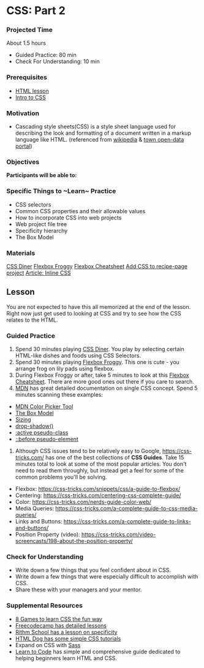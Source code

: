 # CSS: Part 2

### Projected Time

About 1.5 hours

- Guided Practice: 80 min
- Check For Understanding: 10 min

### Prerequisites

- [HTML lesson](/web/html.md)
- [Intro to CSS](./css.md)

### Motivation

- Cascading style sheets(CSS) is a style sheet language used for describing the look and formatting of a document written in a markup language like HTML. (referenced from [wikipedia](https://en.wikipedia.org/wiki/Cascading_Style_Sheets) & [town open-data portal](https://manualzz.com/doc/6479032/town-open-data-portal---dip%C3%B2sit-digital-de-la-ub))

### Objectives

**Participants will be able to:**

### Specific Things to ~Learn~ Practice

- CSS selectors
- Common CSS properties and their allowable values
- How to incorporate CSS into web projects
- Web project file tree
- Specificity hierarchy
- The Box Model

### Materials

[CSS Diner](https://flukeout.github.io/)
[Flexbox Froggy](https://flexboxfroggy.com/)
[Flexbox Cheatsheet](https://flexbox.malven.co/)
[Add CSS to recipe-page project](../projects/recipe-page/phase-2-css-prompt.md)
[Article: Inline CSS](https://www.codecademy.com/articles/html-inline-styles)

## Lesson

You are not expected to have this all memorized at the end of the lesson. Right now just get used to looking at CSS and try to see how the CSS relates to the HTML.

### Guided Practice

1. Spend 30 minutes playing [CSS Diner](https://flukeout.github.io/). You play by selecting certain HTML-like dishes and foods using CSS Selectors.
1. Spend 30 minutes playing [Flexbox Froggy](https://flexboxfroggy.com/). This one is cute - you arrange frog on lily pads using flexbox.
1. During Flexbox Froggy or after, take 5 minutes to look at this [Flexbox Cheatsheet](https://flexbox.malven.co/). There are more good ones out there if you care to search.
1. [MDN](https://developer.mozilla.org/en-US/docs/Web/CSS) has great detailed documentation on single CSS concept. Spend 5 minutes scanning these examples:

- [MDN Color Picker Tool](https://developer.mozilla.org/en-US/docs/Web/CSS/CSS_Colors/Color_picker_tool)
- [The Box Model](https://developer.mozilla.org/en-US/docs/Learn/CSS/Building_blocks/The_box_model)
- [Sizing](https://developer.mozilla.org/en-US/docs/Learn/CSS/Building_blocks/Sizing_items_in_CSS)
- [drop-shadow()](https://developer.mozilla.org/en-US/docs/Web/CSS/filter-function/drop-shadow)
- [:active pseudo-class](https://developer.mozilla.org/en-US/docs/Web/CSS/:active)
- [::before pseudo-element](https://developer.mozilla.org/en-US/docs/Web/CSS/::before)

1. Although CSS issues tend to be relatively easy to Google, https://css-tricks.com/ has one of the best collections of **CSS Guides**. Take 15 minutes total to look at some of the most popular articles. You don't need to read them throughly, but instead get a feel for some of the common problems you'll be solving.

- Flexbox: https://css-tricks.com/snippets/css/a-guide-to-flexbox/
- Centering: https://css-tricks.com/centering-css-complete-guide/
- Color: https://css-tricks.com/nerds-guide-color-web/
- Media Queries: https://css-tricks.com/a-complete-guide-to-css-media-queries/
- Links and Buttons: https://css-tricks.com/a-complete-guide-to-links-and-buttons/
- Position Property (video): https://css-tricks.com/video-screencasts/198-about-the-position-property/

### Check for Understanding

- Write down a few things that you feel confident about in CSS.
- Write down a few things that were especially difficult to accomplish with CSS.
- Share these with your managers and your mentor.

### Supplemental Resources

- [8 Games to learn CSS the fun way](https://dev.to/devmount/8-games-to-learn-css-the-fun-way-4e0f)
- [Freecodecamp has detailed lessons](https://learn.freecodecamp.org/responsive-web-design/basic-css/)
- [Rithm School has a lesson on specificity](https://www.rithmschool.com/courses/html-css-fundamentals/specificity)
- [HTML Dog has some simple CSS tutorials](http://www.htmldog.com/guides/css/)
- Expand on CSS with [Sass](../electives/sass.md)
- [Learn to Code](https://learn.shayhowe.com/html-css/) has simple and comprehensive guide dedicated to helping beginners learn HTML and CSS.
